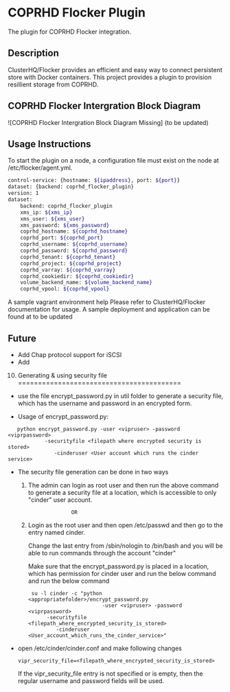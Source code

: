 COPRHD Flocker Plugin
======================
The plugin for COPRHD Flocker integration.

## Description
ClusterHQ/Flocker provides an efficient and easy way to connect persistent store with Docker containers. This project provides a plugin to provision resillient storage from COPRHD.

## COPRHD Flocker Intergration Block Diagram
![COPRHD Flocker Intergration Block Diagram Missing] 
(to be updated)

## Usage Instructions
To start the plugin on a node, a configuration file must exist on the node at /etc/flocker/agent.yml.
```bash
control-service: {hostname: ${ipaddress}, port: ${port}}
dataset: {backend: coprhd_flocker_plugin}
version: 1
dataset:
    backend: coprhd_flocker_plugin
    xms_ip: ${xms_ip}
    xms_user: ${xms_user}
    xms_password: ${xms_password}
    coprhd_hostname: ${coprhd_hostname}
    coprhd_port: ${coprhd_port}
    coprhd_username: ${coprhd_username}
    coprhd_password: ${coprhd_password}
    coprhd_tenant: ${coprhd_tenant}
    coprhd_project: ${coprhd_project}
    coprhd_varray: ${coprhd_varray}
    coprhd_cookiedir: ${coprhd_cookiedir}
    volume_backend_name: ${volume_backend_name}
    coprhd_vpool: ${coprhd_vpool}
```
A sample vagrant environment help 
Please refer to ClusterHQ/Flocker documentation for usage. A sample deployment and application can be found at to be updated

## Future
- Add Chap protocol support for iSCSI
- Add 

10. Generating & using security file
=========================================
* use the file encrypt_password.py in util folder to generate a
  security file, which has the username and password in an encrypted form.

* Usage of encrypt_password.py:
```
   python encrypt_password.py -user <vipruser> -password <viprpassword>
            -securityfile <filepath where encrypted security is stored>
               -cinderuser <User account which runs the cinder service>
```
* The security file generation can be done in two ways
   1. The admin can login as root user and then run the above command to
      generate a security file at a location, which is accessible to only
      "cinder" user account.

                        OR

   2. Login as the root user and then open /etc/passwd and then go to the
      entry named cinder.

      Change the last entry from /sbin/nologin to /bin/bash and you will 
      be able to run commands through the account "cinder"

      Make sure that the encrypt_password.py is placed in a location, which
      has permission for cinder user and run the below command and run the
      below command

      ```
       su -l cinder -c "python <appropriatefolder>/encrypt_password.py 
                              -user <vipruser> -password <viprpassword> 
            -securityfile <filepath_where_encrypted_security_is_stored> 
               -cinderuser <User_account_which_runs_the_cinder_service>"
      ```
* open /etc/cinder/cinder.conf and make following changes
   ```
   vipr_security_file=<filepath_where_encrypted_security_is_stored>
   ```
   
  If the vipr_security_file entry is not specified or is empty,
  then the regular username and password fields will be used.


